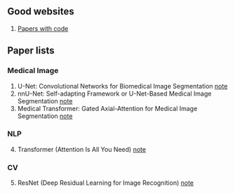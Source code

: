 ## Good websites
1. [Papers with code](https://paperswithcode.com/)
## Paper lists
### Medical Image
1. U-Net: Convolutional Networks for Biomedical Image Segmentation [note](https://github.com/ruiyangqin2016/paper_review/blob/main/image_segmentation/UNet.md)
2. nnU-Net: Self-adapting Framework or U-Net-Based Medical Image Segmentation [note](https://github.com/ruiyangqin2016/paper_review/blob/main/image_segmentation/nnU-Net.md)
3. Medical Transformer: Gated Axial-Attention for Medical Image Segmentation [note](https://github.com/ruiyangqin2016/paper_review/blob/main/MICCAI/gated_axial.md)
### NLP
4. Transformer (Attention Is All You Need) [note](https://github.com/ruiyangqin2016/paper_review/blob/main/image_segmentation/Transformer.md)
### CV
5. ResNet (Deep Residual Learning for Image Recognition) [note](https://github.com/ruiyangqin2016/paper_review/blob/main/CNN/ResNet.md)
